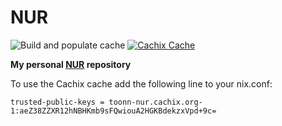 # NUR

![Build and populate cache](https://github.com/toonn/nur-packages/workflows/Build%20and%20populate%20cache/badge.svg)
[![Cachix Cache](https://img.shields.io/badge/cachix-toonn-nur-blue.svg)](https://toonn-nur.cachix.org)

**My personal [NUR](https://github.com/nix-community/NUR) repository**

To use the Cachix cache add the following line to your nix.conf:

```
trusted-public-keys = toonn-nur.cachix.org-1:aeZ38ZZXR12hNBHKmb9sFQwiouA2HGKBdekzxVpd+9c=
```
